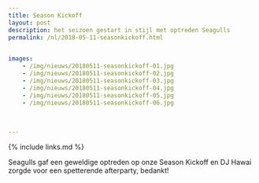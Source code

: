 ```yaml
---
title: Season Kickoff
layout: post
description: het seizoen gestart in stijl met optreden Seagulls
permalink: /nl/2018-05-11-seasonkickoff.html

    
images: 
    - /img/nieuws/20180511-seasonkickoff-01.jpg
    - /img/nieuws/20180511-seasonkickoff-02.jpg
    - /img/nieuws/20180511-seasonkickoff-03.jpg
    - /img/nieuws/20180511-seasonkickoff-04.jpg
    - /img/nieuws/20180511-seasonkickoff-05.jpg
    - /img/nieuws/20180511-seasonkickoff-06.jpg
    
    
    
---
```


{% include links.md %}


Seagulls gaf een geweldige optreden op onze Season Kickoff en DJ Hawai zorgde voor een spetterende afterparty, bedankt!